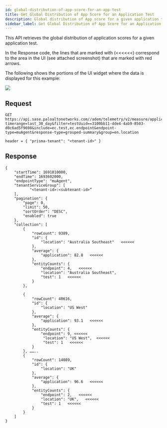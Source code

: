```yaml
---
id: global-distribution-of-app-score-for-an-app-test
title: Get Global Distribution of App Score for an Application Test
description: Global distribution of App score for a given application test
sidebar_label: Get Global Distribution of App Score for an Application Test
---
```


This API retrieves the global distribution of application scores for a given application test.  

In the Response code, the lines that are marked with (<<<<<<) correspond to the area in the UI (see attached screenshot) that are marked with red arrows.

The following shows the portions of the UI widget where the data is displayed for this example:

![](/sase/img/adem/DOCS-3769-global-distribution-of-app-score-for-an-app-test.png)


## Request

    GET https://api.sase.paloaltonetworks.com//adem/telemetry/v2/measure/application/score?timerange=last_30_day&filter=testUuid==3100bb11-dde4-4ab9-8503-d0c6ad5f9698&include=ec.test,ec.endpoint&endpoint-type=muAgent&response-type=grouped-summary&group=en.location
     
    header = { "prisma-tenant": "<tenant-id>" }


## Response

    {
        "startTime": 1691010000,
        "endTime": 1693602000,
        "endpointType": "muAgent",
        "tenantServiceGroup": [
               "<tenant-id>:<subtenant-id>”
        ],
        "pagination": {
            "page": 0,
            "limit": 50,
            "sortOrder": "DESC",
            "enabled": true
        },
        "collection": [
            {
                "rowCount": 9389,
                "id": {
                    "location": "Australia Southeast"   <<<<<<
                },
                "average": {
                    "application": 82.8   <<<<<<
                },
                "entityCounts": {
                    "endpoint": 4,   <<<<<<
                    "location": "Australia Southeast",
                    "test": 1   <<<<<<
                }
            },
         
            {
                "rowCount": 40616,
                "id": {
                    "location": "US West"
                },
                "average": {
                    "application": 93.1   <<<<<<
                },
                "entityCounts": {
                    "endpoint": 9, <<<<<<
                     "location": "US West",  <<<<<<
                     "test": 1   <<<<<<
                }
            }, ……..
            {
                "rowCount": 14089,
                "id": {
                    "location": "UK"
                },
                "average": {
                    "application": 96.6   <<<<<<
                },
                "entityCounts": {
                    "endpoint": 2,   <<<<<<
                    "location": "UK",   <<<<<<
                    "test": 1   <<<<<<
                }
            }
        ]
    }

